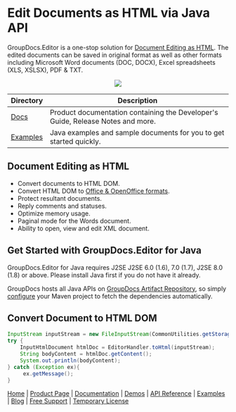 # Edit Documents as HTML via Java API

GroupDocs.Editor is a one-stop solution for [Document Editing as HTML](https://products.groupdocs.com/editor/java). The edited documents can be saved in original format as well as other formats including Microsoft Word documents (DOC, DOCX), Excel spreadsheets (XLS, XSLSX), PDF & TXT.

<p align="center">
  <a title="Download complete GroupDocs.Editor for Java source code" href="https://github.com/groupdocs-editor/GroupDocs.Editor-for-Java/archive/master.zip"> 
    <img src="https://camo.githubusercontent.com/11839cd752a2d367f3149c7bee1742b68e4a4d37/68747470733a2f2f7261772e6769746875622e636f6d2f4173706f73654578616d706c65732f6a6176612d6578616d706c65732d64617368626f6172642f6d61737465722f696d616765732f646f776e6c6f61645a69702d427574746f6e2d4c617267652e706e67" data-canonical-src="https://raw.github.com/AsposeExamples/java-examples-dashboard/master/images/downloadZip-Button-Large.png" style="max-width:100%;">
  </a>
</p>

Directory | Description
--------- | -----------
[Docs](https://github.com/groupdocs-editor/GroupDocs.Editor-for-Java/tree/master/Docs)  | Product documentation containing the Developer's Guide, Release Notes and more.
[Examples](https://github.com/groupdocs-editor/GroupDocs.Editor-for-Java/tree/master/Examples)  | Java examples and sample documents for you to get started quickly. 

## Document Editing as HTML

- Convert documents to HTML DOM.
- Convert HTML DOM to [Office & OpenOffice formats](https://docs.groupdocs.com/editor/java/supported-document-formats/).
- Protect resultant documents. 
- Reply comments and statuses.
- Optimize memory usage.
- Paginal mode for the Words document.
- Ability to open, view and edit XML document.

## Get Started with GroupDocs.Editor for Java

GroupDocs.Editor for Java requires J2SE J2SE 6.0 (1.6), 7.0 (1.7), J2SE 8.0 (1.8) or above. Please install Java first if you do not have it already. 

GroupDocs hosts all Java APIs on [GroupDocs Artifact Repository](https://artifact.groupdocs.com/webapp/#/artifacts/browse/tree/General/repo/com/groupdocs/groupdocs-editor), so simply [configure](https://docs.groupdocs.com/editor/java/installation/) your Maven project to fetch the dependencies automatically.

## Convert Document to HTML DOM

```java
InputStream inputStream = new FileInputStream(CommonUtilities.getStoragePath(fileName));
try {
    InputHtmlDocument htmlDoc = EditorHandler.toHtml(inputStream);
    String bodyContent = htmlDoc.getContent();
    System.out.println(bodyContent);
} catch (Exception ex){
     ex.getMessage();
}
```

[Home](https://www.groupdocs.com/) | [Product Page](https://products.groupdocs.com/editor/java) | [Documentation](https://docs.groupdocs.com/editor/java/) | [Demos](https://products.groupdocs.app/editor/family) | [API Reference](https://apireference.groupdocs.com/java/editor) | [Examples](https://github.com/groupdocs-editor/GroupDocs.editor-for-Java/tree/master/Examples) | [Blog](https://blog.groupdocs.com/category/editor/) | [Free Support](https://forum.groupdocs.com/c/editor) | [Temporary License](https://purchase.groupdocs.com/temporary-license)
